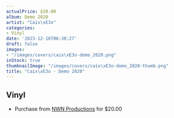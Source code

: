 ```yaml
---
actualPrice: $20.00
album: Demo 2020
artist: "Caix\xE3o"
categories:
- Vinyl
date: '2023-12-16T06:30:27'
draft: false
images:
- "/images/covers/caix\xE3o-demo_2020.png"
inStock: true
thumbnailImage: "/images/covers/caix\xE3o-demo_2020-thumb.png"
title: "Caix\xE3o - Demo 2020"
---
```


## Vinyl
* Purchase from [NWN Productions](http://shop.nwnprod.com/index.php?route=product/product&path=75&product_id=44130&sort=pd.name&order=ASC) for $20.00
